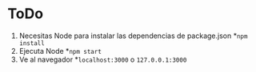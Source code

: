 # ToDo

1. Necesitas Node para instalar las dependencias de package.json
*```npm install```
2. Ejecuta Node
*```npm start```
3. Ve al navegador
*```localhost:3000``` o ```127.0.0.1:3000```

